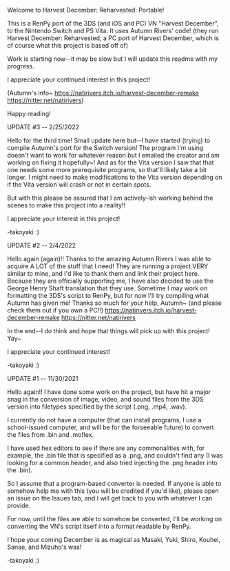Welcome to Harvest December: Reharvested: Portable!

This is a RenPy port of the 3DS (and iOS and PC) VN "Harvest December", to the Nintendo Switch and PS Vita. It uses Autumn Rivers' code! (they run Harvest December: Reharvested, a PC port of Harvest December, which is of course what this project is based off of)

Work is starting now--it may be slow but I will update this readme with my progress.

I appreciate your continued interest in this project!

(Autumn's info~ https://natirivers.itch.io/harvest-december-remake https://nitter.net/natirivers)

Happy reading!


UPDATE #3 -- 2/25/2022

Hello for the third time! Small update here but--I have started (trying) to compile Autumn's port for the Switch version! The program I'm using doesn't want to work for whatever reason but I emailed the creator and am working on fixing it hopefully~! And as for the Vita version I saw that that one needs some more prerequisite programs, so that'll likely take a bit longer. I might need to make modifications to the Vita version depending on if the Vita version will crash or not in certain spots.

But with this please be assured that I am actively-ish working behind the scenes to make this project into a reality!!

I appreciate your interest in this project!

-takoyaki :)

UPDATE #2 -- 2/4/2022

Hello again (again)!! Thanks to the amazing Autumn Rivers I was able to acquire A LOT of the stuff that I need! They are running a project VERY similar to mine, and I'd like to thank them and link their project here. Because they are officially supporting me, I have also decided to use the George Henry Shaft translation that they use. Sometime I may work on formatting the 3DS's script to RenPy, but for now I'll try compiling what Autumn has given me! Thanks so much for your help, Autumn~ (and please check them out if you own a PC!!) https://natirivers.itch.io/harvest-december-remake https://nitter.net/natirivers

In the end--I do think and hope that things will pick up with this project! Yay~

I appreciate your continued interest!

-takoyaki :)

UPDATE #1 -- 11/30/2021

Hello again!! I have done some work on the project, but have hit a major snag in the conversion of image, video, and sound files from the 3DS version into filetypes specified by the script (.png, .mp4, .wav).

I currently do not have a computer (that can install programs, I use a school-issued computer, and will be for the forseeable future) to convert the files from .bin and .moflex.

I have used hex editors to see if there are any commonalities with, for example, the .bin file that is specified as a .png, and couldn't find any (I was looking for a common header, and also tried injecting the .png header into the .bin). 

So I assume that a program-based converter is needed. If anyone is able to somehow help me with this (you will be credited if you'd like), please open an issue on the Issues tab, and I will get back to you with whatever I can provide.

For now, until the files are able to somehow be converted, I'll be working on converting the VN's script itself into a format readable by RenPy.

I hope your coming December is as magical as Masaki, Yuki, Shiro, Kouhei, Sanae, and Mizuho's was!

-takoyaki :)
